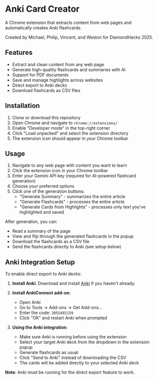 # Anki Card Creator

A Chrome extension that extracts content from web pages and automatically creates Anki flashcards.

Created by Michael, Philip, Vincent, and Weston for DiamondHacks 2025.

## Features

- Extract and clean content from any web page
- Generate high-quality flashcards and summaries with AI
- Support for PDF documents
- Save and manage highlights across websites
- Direct export to Anki decks
- Download flashcards as CSV files

## Installation

1. Clone or download this repository
2. Open Chrome and navigate to `chrome://extensions/`
3. Enable "Developer mode" in the top-right corner
4. Click "Load unpacked" and select the extension directory
5. The extension icon should appear in your Chrome toolbar

## Usage

1. Navigate to any web page with content you want to learn
2. Click the extension icon in your Chrome toolbar
3. Enter your Gemini API key (required for AI-powered flashcard generation)
4. Choose your preferred options
5. Click one of the generation buttons:
   - "Generate Summary" - summarizes the entire article
   - "Generate Flashcards" - processes the entire article
   - "Generate Cards from Highlights" - processes only text you've highlighted and saved

After generation, you can:
- Read a summary of the page
- View and flip through the generated flashcards in the popup
- Download the flashcards as a CSV file
- Send the flashcards directly to Anki (see setup below)

## Anki Integration Setup

To enable direct export to Anki decks:

1. **Install Anki**: Download and install [Anki](https://apps.ankiweb.net/) if you haven't already.

2. **Install AnkiConnect add-on**:
   - Open Anki
   - Go to Tools → Add-ons → Get Add-ons...
   - Enter the code: `2055492159`
   - Click "OK" and restart Anki when prompted

3. **Using the Anki integration**:
   - Make sure Anki is running before using the extension
   - Select your target Anki deck from the dropdown in the extension popup
   - Generate flashcards as usual
   - Click "Send to Anki" instead of downloading the CSV
   - The cards will be added directly to your selected Anki deck

**Note**: Anki must be running for the direct export feature to work.
